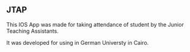 <h2>JTAP</h2>

<p>This IOS App was made for taking attendance of student by the Junior Teaching Assistants.</p>
<p>It was developed for using in German Universty in Cairo.</p>

